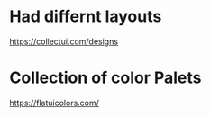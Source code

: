 # Had differnt layouts
https://collectui.com/designs

# Collection of color Palets
https://flatuicolors.com/

